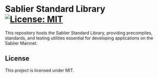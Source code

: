 # Sablier Standard Library [![License: MIT][license-badge]][license]

[license]: https://opensource.org/licenses/MIT
[license-badge]: https://img.shields.io/badge/License-MIT-blue.svg

This repository hosts the Sablier Standard Library, providing precompiles, standards, and testing utilities essential
for developing applications on the Sablier Mainnet.

## License

This project is licensed under MIT.
